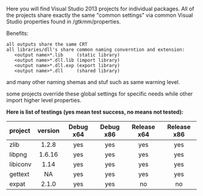 Here you will find Visual Studio 2013 projects for individual packages.
All of the projects share exactly the same "common settings" via common Visual Studio
properties found in /gtkmm/properties.

Benefits:
```
all outputs share the same CRT
all libraries/dll's share common naming converntion and extension:
   <output name>*.lib     (static library)
   <output name>*.dll.lib (import library)
   <output name>*.dll.exp (export library)
   <output name>*.dll     (shared library)
```
and many other naming shemas and stuf such as same warning level.

some projects override these global settings for specific needs while other import
higher level properties.

**Here is list of testings (yes mean test success, no means not tested):**

project | version | Debug x64 | Debug x86 | Release x64 | Release x86 |
:--------|:---------:|:-----------:|:-----------:|:-------------:|:-------------:|
zlib 	   | 1.2.8   | yes 	      | yes 		| yes	   	| yes
libpng   | 1.6.16  | yes      	| yes	   	| yes		   | yes
libiconv | 1.14    | yes      	| yes		   | yes 		| yes
gettext  | NA      | yes      	| yes 		| yes 		| yes
expat    | 2.1.0   | yes      	| yes 		| no 		| no

